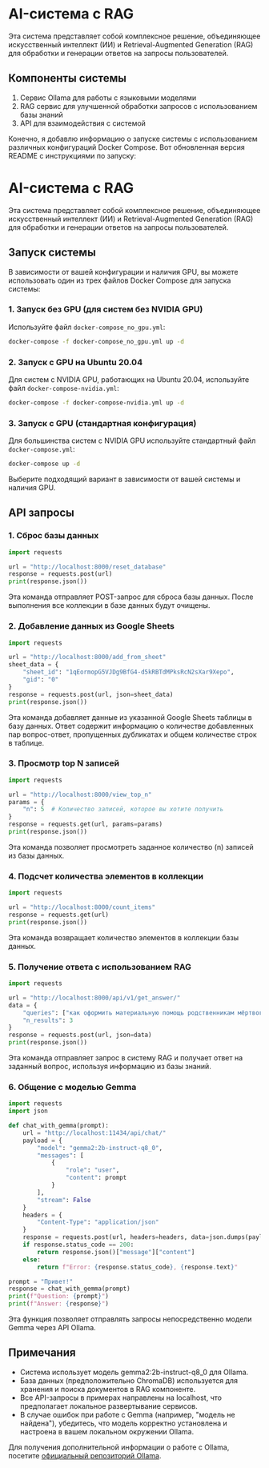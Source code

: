 # AI-система с RAG

Эта система представляет собой комплексное решение, объединяющее искусственный интеллект (ИИ) и Retrieval-Augmented Generation (RAG) для обработки и генерации ответов на запросы пользователей.

## Компоненты системы

1. Сервис Ollama для работы с языковыми моделями
2. RAG сервис для улучшенной обработки запросов с использованием базы знаний
3. API для взаимодействия с системой

Конечно, я добавлю информацию о запуске системы с использованием различных конфигураций Docker Compose. Вот обновленная версия README с инструкциями по запуску:

# AI-система с RAG

Эта система представляет собой комплексное решение, объединяющее искусственный интеллект (ИИ) и Retrieval-Augmented Generation (RAG) для обработки и генерации ответов на запросы пользователей.

## Запуск системы

В зависимости от вашей конфигурации и наличия GPU, вы можете использовать один из трех файлов Docker Compose для запуска системы:

### 1. Запуск без GPU (для систем без NVIDIA GPU)

Используйте файл `docker-compose_no_gpu.yml`:

```bash
docker-compose -f docker-compose_no_gpu.yml up -d
```

### 2. Запуск с GPU на Ubuntu 20.04

Для систем с NVIDIA GPU, работающих на Ubuntu 20.04, используйте файл `docker-compose-nvidia.yml`:

```bash
docker-compose -f docker-compose-nvidia.yml up -d
```

### 3. Запуск с GPU (стандартная конфигурация)

Для большинства систем с NVIDIA GPU используйте стандартный файл `docker-compose.yml`:

```bash
docker-compose up -d
```

Выберите подходящий вариант в зависимости от вашей системы и наличия GPU.

## API запросы

### 1. Сброс базы данных

```python
import requests

url = "http://localhost:8000/reset_database"
response = requests.post(url)
print(response.json())
```

Эта команда отправляет POST-запрос для сброса базы данных. После выполнения все коллекции в базе данных будут очищены.

### 2. Добавление данных из Google Sheets

```python
import requests

url = "http://localhost:8000/add_from_sheet"
sheet_data = {
    "sheet_id": "1qEormopG5VJDg9BfG4-d5kRBTdMPksRcN2sXar9Xepo",
    "gid": "0"
}
response = requests.post(url, json=sheet_data)
print(response.json())
```

Эта команда добавляет данные из указанной Google Sheets таблицы в базу данных. Ответ содержит информацию о количестве добавленных пар вопрос-ответ, пропущенных дубликатах и общем количестве строк в таблице.

### 3. Просмотр top N записей

```python
import requests

url = "http://localhost:8000/view_top_n"
params = {
    "n": 5  # Количество записей, которое вы хотите получить
}
response = requests.get(url, params=params)
print(response.json())
```

Эта команда позволяет просмотреть заданное количество (n) записей из базы данных.

### 4. Подсчет количества элементов в коллекции

```python
import requests

url = "http://localhost:8000/count_items"
response = requests.get(url)
print(response.json())
```

Эта команда возвращает количество элементов в коллекции базы данных.

### 5. Получение ответа с использованием RAG

```python
import requests

url = "http://localhost:8000/api/v1/get_answer/"
data = {
    "queries": ["как оформить материальную помощь родственникам мёртвого работника"],
    "n_results": 3
}
response = requests.post(url, json=data)
print(response.json())
```

Эта команда отправляет запрос в систему RAG и получает ответ на заданный вопрос, используя информацию из базы знаний.

### 6. Общение с моделью Gemma

```python
import requests
import json

def chat_with_gemma(prompt):
    url = "http://localhost:11434/api/chat/"
    payload = {
        "model": "gemma2:2b-instruct-q8_0",
        "messages": [
            {
                "role": "user",
                "content": prompt
            }
        ],
        "stream": False
    }
    headers = {
        "Content-Type": "application/json"
    }
    response = requests.post(url, headers=headers, data=json.dumps(payload))
    if response.status_code == 200:
        return response.json()["message"]["content"]
    else:
        return f"Error: {response.status_code}, {response.text}"

prompt = "Привет!"
response = chat_with_gemma(prompt)
print(f"Question: {prompt}")
print(f"Answer: {response}")
```

Эта функция позволяет отправлять запросы непосредственно модели Gemma через API Ollama. 

## Примечания

- Система использует модель gemma2:2b-instruct-q8_0 для Ollama.
- База данных (предположительно ChromaDB) используется для хранения и поиска документов в RAG компоненте.
- Все API-запросы в примерах направлены на localhost, что предполагает локальное развертывание сервисов.
- В случае ошибок при работе с Gemma (например, "модель не найдена"), убедитесь, что модель корректно установлена и настроена в вашем локальном окружении Ollama.

Для получения дополнительной информации о работе с Ollama, посетите [официальный репозиторий Ollama](https://github.com/ollama/ollama).
